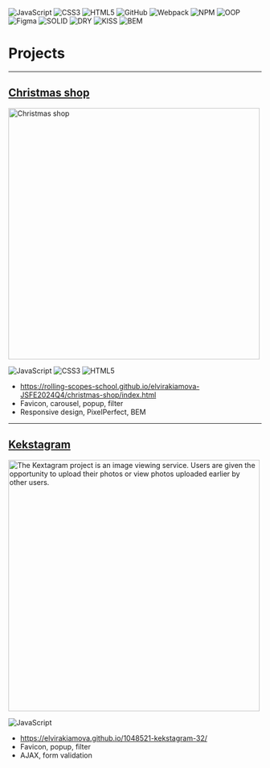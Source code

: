 ![JavaScript](https://img.shields.io/badge/JavaScript-4CAF50?style=for-the-badge&logo=javascript&logoColor=white)
![CSS3](https://img.shields.io/badge/CSS3-2196F3?style=for-the-badge&logo=css3&logoColor=white)
![HTML5](https://img.shields.io/badge/HTML5-FF5722?style=for-the-badge&logo=html5&logoColor=white)
![GitHub](https://img.shields.io/badge/GitHub-4BCA81?style=for-the-badge&logo=github&logoColor=white)
![Webpack](https://img.shields.io/badge/webpack-000000?style=for-the-badge&logo=webpack&logoColor=white)
![NPM](https://img.shields.io/badge/npm-E74C3C?style=for-the-badge&logo=npm&logoColor=white)
![OOP](https://img.shields.io/badge/OOP-7D7D7D?style=for-the-badge&logo=java&logoColor=white)
![Figma](https://img.shields.io/badge/Figma-FFC107?style=for-the-badge&logo=figma&logoColor=white)
![SOLID](https://img.shields.io/badge/SOLID-03A9F4?style=for-the-badge&logo=c#&logoColor=white)
![DRY](https://img.shields.io/badge/DRY-FFEB3B?style=for-the-badge&logo=c#&logoColor=black)
![KISS](https://img.shields.io/badge/KISS-76FF03?style=for-the-badge&logo=c#&logoColor=black)
![BEM](https://img.shields.io/badge/BEM-4CAF50?style=for-the-badge&logo=css3&logoColor=white)

# **Projects**

___
## [Christmas shop]()
[<img src="https://drive.google.com/uc?id=1Q4MYVQgfZFyq0_yG0Or_jhWlS8BgzI25" alt="Christmas shop" width="500">](https://drive.google.com/file/d/1Q4MYVQgfZFyq0_yG0Or_jhWlS8BgzI25/view?usp=drive_link)

![JavaScript](https://img.shields.io/badge/JavaScript-4CAF50?style=for-the-badge&logo=javascript&logoColor=white)
![CSS3](https://img.shields.io/badge/CSS3-2196F3?style=for-the-badge&logo=css3&logoColor=white)
![HTML5](https://img.shields.io/badge/HTML5-03A9F4?style=for-the-badge&logo=html5&logoColor=white)
- https://rolling-scopes-school.github.io/elvirakiamova-JSFE2024Q4/christmas-shop/index.html
- Favicon, carousel, popup, filter
- Responsive design, PixelPerfect, BEM

___
## [Kekstagram]()
[<img src="https://drive.google.com/uc?id=1o5T3gw6Cx1xYu8tR7-FoVVpXdE2aKP1L" alt="The Kextagram project is an image viewing service. Users are given the opportunity to upload their photos or view photos uploaded earlier by other users." width="500">](https://drive.google.com/file/d/1o5T3gw6Cx1xYu8tR7-FoVVpXdE2aKP1L/view?usp=sharing)

![JavaScript](https://img.shields.io/badge/JavaScript-4CAF50?style=for-the-badge&logo=javascript&logoColor=white)
- https://elvirakiamova.github.io/1048521-kekstagram-32/
- Favicon, popup, filter
- AJAX, form validation

